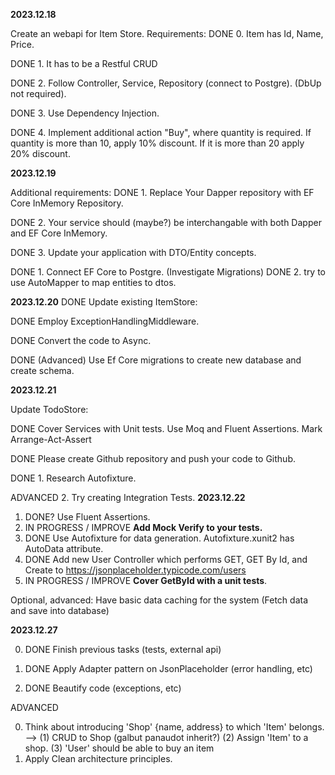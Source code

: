 **2023.12.18**

Create an webapi for Item Store.
Requirements:
DONE 0. Item has Id, Name, Price.

DONE 1. It has to be a Restful CRUD

DONE 2. Follow Controller, Service, Repository (connect to Postgre). (DbUp not required).

DONE 3. Use Dependency Injection.

DONE 4. Implement additional action "Buy", where quantity is required. If quantity is more than 10, apply 10% discount.
      If it is more than 20 apply 20% discount.

**2023.12.19**

Additional requirements:
DONE 1. Replace Your Dapper repository with EF Core InMemory Repository.

DONE 2. Your service should  (maybe?) be interchangable with both Dapper and EF Core InMemory.

DONE 3. Update your application with DTO/Entity concepts.

DONE 1. Connect EF Core to Postgre. (Investigate Migrations)
DONE 2. try to  use AutoMapper to map entities to dtos.

**2023.12.20**
DONE Update existing ItemStore:
   
DONE Employ ExceptionHandlingMiddleware.

DONE Convert the code to Async.

DONE (Advanced) Use Ef Core migrations to create new database and create schema.

**2023.12.21**

Update TodoStore:

DONE Cover Services with Unit tests. Use Moq and Fluent Assertions. Mark Arrange-Act-Assert

DONE Please create Github repository and push your code to Github.

DONE 1. Research Autofixture.
     
ADVANCED 2. Try creating Integration Tests.
**2023.12.22**

1. DONE? Use Fluent Assertions.
2. IN PROGRESS / IMPROVE **Add Mock Verify to your tests.**
3. DONE Use Autofixture for data generation. Autofixture.xunit2 has AutoData attribute.
4. DONE Add new User Controller which performs GET, GET By Id, and Create to https://jsonplaceholder.typicode.com/users
5. IN PROGRESS / IMPROVE **Cover GetById with a unit tests**.
   
Optional, advanced: Have basic data caching for the system (Fetch data and save into database)

**2023.12.27**

0. DONE Finish previous tasks (tests, external api)
   
1. DONE Apply Adapter pattern on JsonPlaceholder (error handling, etc)
   
2. DONE Beautify code (exceptions, etc)

ADVANCED

0. Think about introducing 'Shop' {name, address} to which 'Item' belongs. --> 
(1) CRUD to Shop (galbut panaudot inherit?) 
(2) Assign 'Item' to a shop.
(3) 'User' should be able to buy an item
1. Apply Clean architecture principles.
